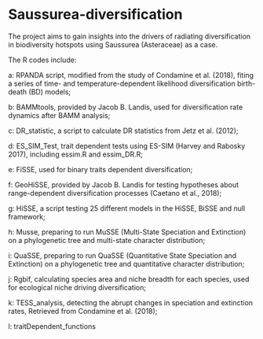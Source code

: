 # Saussurea-diversification
The project aims to gain insights into the drivers of radiating diversification in biodiversity hotspots using Saussurea (Asteraceae) as a case. 

The R codes include:

a: RPANDA script, modified from the study of Condamine et al. (2018), fiting a series of time- and temperature-dependent likelihood diversification birth-death (BD) models;

b: BAMMtools, provided by Jacob B. Landis, used for diversification rate dynamics after BAMM analysis;

c: DR_statistic, a script to calculate DR statistics from Jetz et al. (2012);

d: ES_SIM_Test, trait dependent tests using ES-SIM (Harvey and Rabosky 2017), including essim.R and essim_DR.R;

e: FiSSE, used for binary traits dependent diversification;

f: GeoHiSSE, provided by Jacob B. Landis for  testing hypotheses about range-dependent diversification processes (Caetano et al., 2018); 

g: HiSSE, a script testing 25 different models in the HiSSE, BiSSE and null framework;

h: Musse, preparing to run MuSSE (Multi-State Speciation and Extinction) on a phylogenetic tree and multi-state character distribution; 

i: QuaSSE, preparing to run QuaSSE (Quantitative State Speciation and Extinction) on a phylogenetic tree and quantitative character distribution; 

j: Rgbif, calculating species area and niche breadth for each species, used for ecological niche driving diversification;

k: TESS_analysis, detecting the abrupt changes in speciation and extinction rates, Retrieved from Condamine et al. (2018);

l: traitDependent_functions

